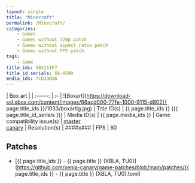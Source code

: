 ```yaml
---
layout: single
title: "Minecraft"
permalink: /Minecraft/
categories:
    - Games
    - Games without 720p patch
    - Games without aspect ratio patch
    - Games without FPS patch
tags:
    - Game
title_ids: 584111F7
title_id_serials: XA-4599
media_ids: 7CD33B56
---
```


| Box art                     |
| :-----:                     | :-
| ![Boxart](https://download-ssl.xbox.com/content/images/66acd000-77fe-1000-9115-d802{{ page.title_ids }}/1033/boxartlg.jpg)
| Title ID(s)                 | {{ page.title_ids }} ({{ page.title_id_serials }})
| Media ID(s)                 | {{ page.media_ids }}
| Game compatibility issue(s) | [master](https://github.com/xenia-project/game-compatibility/issues/29)<br>[canary](https://github.com/xenia-canary/game-compatibility/issues/88)
| Resolution(s)               | ####x###
| FPS                         | 60

## Patches
* [{{ page.title_ids }} - {{ page.title }} (XBLA, TU0)](https://github.com/xenia-canary/game-patches/blob/main/patches/{{ page.title_ids }} - {{ page.title }} (XBLA, TU0).toml)
